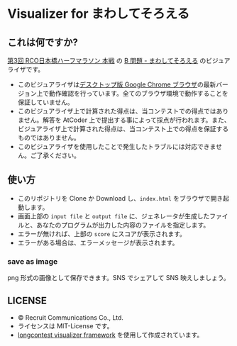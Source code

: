 # Visualizer for まわしてそろえる

## これは何ですか?
[第3回 RCO日本橋ハーフマラソン 本戦](https://atcoder.jp/contests/rco-contest-2019-final)
の
[B 問題 - まわしてそろえる](https://atcoder.jp/contests/rco-contest-2019-final/tasks/rco_contest_2019_final_b)
のビジュアライザです。

* このビジュアライザは[デスクトップ版 Google Chrome ブラウザ](https://www.google.co.jp/chrome/browser/desktop/index.html)の最新バージョン上で動作確認を行っています。全てのブラウザ環境で動作することを保証していません。
* このビジュアライザ上で計算された得点は、当コンテストでの得点ではありません。解答を AtCoder 上で提出する事によって採点が行われます。また、ビジュアライザ上で計算された得点は、当コンテスト上での得点を保証するものではありません。
* このビジュアライザを使用したことで発生したトラブルには対応できません。ご了承ください。

## 使い方

* このリポジトリを Clone か Download し、`index.html` をブラウザで開き起動します。
* 画面上部の `input file` と `output file` に、ジェネレータが生成したファイルと、あなたのプログラムが出力した内容のファイルを指定します。
* エラーが無ければ、上部の `score` にスコアが表示されます。
* エラーがある場合は、エラーメッセージが表示されます。

### save as image
png 形式の画像として保存できます。SNS でシェアして SNS 映えしましょう。

## LICENSE
* &copy; Recruit Communications Co., Ltd.
* ライセンスは MIT-License です。
* [longcontest visualizer framework](https://github.com/kmyk/longcontest-visualizer-framework) を使用して作成されています。
